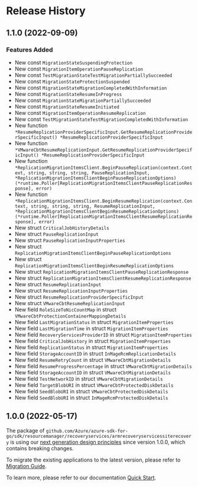 # Release History

## 1.1.0 (2022-09-09)
### Features Added

- New const `MigrationStateSuspendingProtection`
- New const `MigrationItemOperationPauseReplication`
- New const `TestMigrationStateTestMigrationPartiallySucceeded`
- New const `MigrationStateProtectionSuspended`
- New const `MigrationStateMigrationCompletedWithInformation`
- New const `MigrationStateResumeInProgress`
- New const `MigrationStateMigrationPartiallySucceeded`
- New const `MigrationStateResumeInitiated`
- New const `MigrationItemOperationResumeReplication`
- New const `TestMigrationStateTestMigrationCompletedWithInformation`
- New function `*ResumeReplicationProviderSpecificInput.GetResumeReplicationProviderSpecificInput() *ResumeReplicationProviderSpecificInput`
- New function `*VMwareCbtResumeReplicationInput.GetResumeReplicationProviderSpecificInput() *ResumeReplicationProviderSpecificInput`
- New function `*ReplicationMigrationItemsClient.BeginPauseReplication(context.Context, string, string, string, PauseReplicationInput, *ReplicationMigrationItemsClientBeginPauseReplicationOptions) (*runtime.Poller[ReplicationMigrationItemsClientPauseReplicationResponse], error)`
- New function `*ReplicationMigrationItemsClient.BeginResumeReplication(context.Context, string, string, string, ResumeReplicationInput, *ReplicationMigrationItemsClientBeginResumeReplicationOptions) (*runtime.Poller[ReplicationMigrationItemsClientResumeReplicationResponse], error)`
- New struct `CriticalJobHistoryDetails`
- New struct `PauseReplicationInput`
- New struct `PauseReplicationInputProperties`
- New struct `ReplicationMigrationItemsClientBeginPauseReplicationOptions`
- New struct `ReplicationMigrationItemsClientBeginResumeReplicationOptions`
- New struct `ReplicationMigrationItemsClientPauseReplicationResponse`
- New struct `ReplicationMigrationItemsClientResumeReplicationResponse`
- New struct `ResumeReplicationInput`
- New struct `ResumeReplicationInputProperties`
- New struct `ResumeReplicationProviderSpecificInput`
- New struct `VMwareCbtResumeReplicationInput`
- New field `RoleSizeToNicCountMap` in struct `VMwareCbtProtectionContainerMappingDetails`
- New field `LastMigrationStatus` in struct `MigrationItemProperties`
- New field `LastMigrationTime` in struct `MigrationItemProperties`
- New field `RecoveryServicesProviderID` in struct `MigrationItemProperties`
- New field `CriticalJobHistory` in struct `MigrationItemProperties`
- New field `ReplicationStatus` in struct `MigrationItemProperties`
- New field `StorageAccountID` in struct `InMageRcmReplicationDetails`
- New field `ResumeRetryCount` in struct `VMwareCbtMigrationDetails`
- New field `ResumeProgressPercentage` in struct `VMwareCbtMigrationDetails`
- New field `StorageAccountID` in struct `VMwareCbtMigrationDetails`
- New field `TestNetworkID` in struct `VMwareCbtMigrationDetails`
- New field `TargetBlobURI` in struct `VMwareCbtProtectedDiskDetails`
- New field `SeedBlobURI` in struct `VMwareCbtProtectedDiskDetails`
- New field `SeedBlobURI` in struct `InMageRcmProtectedDiskDetails`


## 1.0.0 (2022-05-17)

The package of `github.com/Azure/azure-sdk-for-go/sdk/resourcemanager/recoveryservices/armrecoveryservicessiterecovery` is using our [next generation design principles](https://azure.github.io/azure-sdk/general_introduction.html) since version 1.0.0, which contains breaking changes.

To migrate the existing applications to the latest version, please refer to [Migration Guide](https://aka.ms/azsdk/go/mgmt/migration).

To learn more, please refer to our documentation [Quick Start](https://aka.ms/azsdk/go/mgmt).